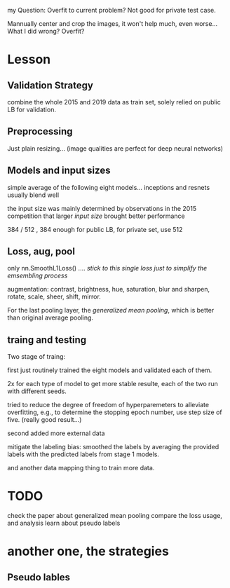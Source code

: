 my Question:
Overfit to current problem? Not good for private test case.

Mannually center and crop the images, it won't help much, even worse...
What I did wrong? Overfit?


# Lesson
## Validation Strategy

combine the whole 2015 and 2019 data as train set, solely relied on public LB for validation.

## Preprocessing
Just plain resizing... (image qualities are perfect for deep neural networks)


## Models and input sizes
simple average of the following eight models...
inceptions and resnets usually blend well

the input size was mainly determined by observations in the 2015 competition
that larger *input size* brought better performance

384 / 512 , 384 enough for public LB, for private set, use 512

## Loss, aug, pool
only nn.SmoothL1Loss() ....
*stick to this single loss just to simplify the emsembling process*

augmentation: contrast, brightness, hue, saturation, blur and sharpen, rotate,
scale, sheer, shift, mirror.

For the last pooling layer, the *generalized mean pooling*, which is better
than original average pooling.

## traing and testing

Two stage of traing:

first just routinely trained the eight models and validated each of them.

2x for each type of model to get more stable resulte, each of the two run with
different seeds.

tried to reduce the degree of freedom of hyperparemeters to alleviate overfitting, e.g., to determine the stopping epoch number, use step size of five.
(really good result...)

second
added more external data

mitigate the labeling bias: smoothed the labels by averaging the provided
labels with the predicted labels from stage 1 models.

and another data mapping thing to train more data.


# TODO

check the paper about generalized mean pooling
compare the loss usage, and analysis
learn about pseudo labels


# another one, the strategies
## Pseudo lables

